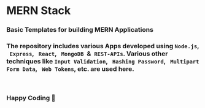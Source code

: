 # MERN Stack
### Basic Templates for building MERN Applications
### The repository includes various Apps developed using `Node.js`, &ensp;`Express`, &ensp;`React`, &ensp;`MongoDB`&ensp;&&ensp;`REST-APIs`. Various other techniques like `Input Validation`, &ensp;`Hashing Password`, &ensp;`Multipart Form Data`, &ensp;`Web Tokens`, etc. are used here.
<br>

### Happy Coding 🖤
